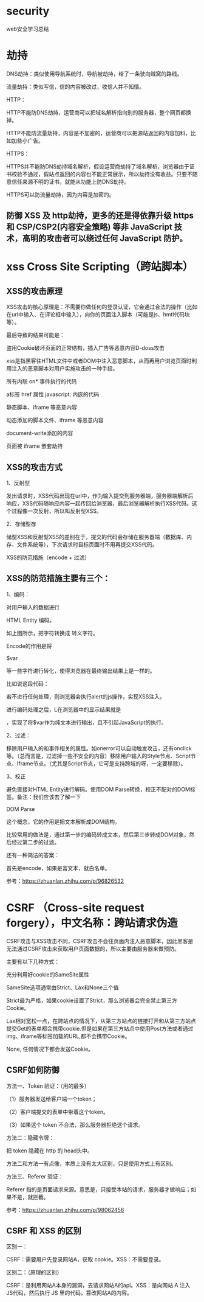 # security
web安全学习总结

# 劫持
DNS劫持：类似使用导航系统时，导航被劫持，给了一条驶向贼窝的路线。

流量劫持：类似写信，信的内容被改过，收信人并不知情。

HTTP：

HTTP不能防DNS劫持，运营商可以把域名解析指向别的服务器，整个网页都换掉。

HTTP不能防流量劫持，内容是不加密的，运营商可以把源站返回的内容加料，比如加些小广告。

HTTPS：

HTTPS并不能防DNS劫持域名解析，假设运营商劫持了域名解析，浏览器由于证书校验不通过，假站点返回的内容也不能正常展示，所以劫持没有收益。只要不随意信任来源不明的证书，就能从功能上防DNS劫持。

HTTPS可以防流量劫持，因为内容是加密的。

## 防御 XSS 及 http劫持，更多的还是得依靠升级 https 和 CSP/CSP2(内容安全策略) 等非 JavaScript 技术，高明的攻击者可以绕过任何 JavaScript 防护。

# xss Cross Site Scripting（跨站脚本）

## XSS的攻击原理

XSS攻击的核心原理是：不需要你做任何的登录认证，它会通过合法的操作（比如在url中输入、在评论框中输入），向你的页面注入脚本（可能是js、hmtl代码块等）。

最后导致的结果可能是：

盗用Cookie破坏页面的正常结构，插入广告等恶意内容D-doss攻击

xss是指黑客往HTML文件中或者DOM中注入恶意脚本，从而再用户浏览页面时利用注入的恶意脚本对用户实施攻击的一种手段。

所有内联 on* 事件执行的代码

a标签 href 属性 javascript: 内嵌的代码

静态脚本、iframe 等恶意内容

动态添加的脚本文件、iframe 等恶意内容

document-write添加的内容

页面被 iframe 嵌套劫持

## XSS的攻击方式

1、反射型

发出请求时，XSS代码出现在url中，作为输入提交到服务器端，服务器端解析后响应，XSS代码随响应内容一起传回给浏览器，最后浏览器解析执行XSS代码。这个过程像一次反射，所以叫反射型XSS。

2、存储型存

储型XSS和反射型XSS的差别在于，提交的代码会存储在服务器端（数据库、内存、文件系统等），下次请求时目标页面时不用再提交XSS代码。

XSS的防范措施（encode + 过滤）

## XSS的防范措施主要有三个：

1、编码：

对用户输入的数据进行

HTML Entity 编码。

如上图所示，把字符转换成 转义字符。

Encode的作用是将

$var

等一些字符进行转化，使得浏览器在最终输出结果上是一样的。

比如说这段代码：

<script>alert(1)</script>

若不进行任何处理，则浏览器会执行alert的js操作，实现XSS注入。

进行编码处理之后，L在浏览器中的显示结果就是

<script>alert(1)</script>

，实现了将$var作为纯文本进行输出，且不引起JavaScript的执行。

2、过滤：

移除用户输入的和事件相关的属性。如onerror可以自动触发攻击，还有onclick等。（总而言是，过滤掉一些不安全的内容）移除用户输入的Style节点、Script节点、Iframe节点。（尤其是Script节点，它可是支持跨域的呀，一定要移除）。

3、校正

避免直接对HTML Entity进行解码。使用DOM Parse转换，校正不配对的DOM标签。备注：我们应该去了解一下

DOM Parse

这个概念，它的作用是把文本解析成DOM结构。

比较常用的做法是，通过第一步的编码转成文本，然后第三步转成DOM对象，然后经过第二步的过滤。

还有一种简洁的答案：

首先是encode，如果是富文本，就白名单。



参考：https://zhuanlan.zhihu.com/p/96826532

# CSRF （Cross-site request forgery），中文名称：跨站请求伪造

CSRF攻击与XSS攻击不同，CSRF攻击不会往页面内注入恶意脚本，因此黑客是无法通过CSRF攻击来获取用户页面数据的，所以主要由服务器来做预防。

主要有以下几种方式：

充分利用好cookie的SameSite属性

SameSite选项通常由Strict、Lax和None三个值

Strict最为严格，如果cookie设置了Strict，那么浏览器会完全禁止第三方Cookie。

Lax相对宽松一点，在跨站点的情况下，从第三方站点的链接打开和从第三方站点提交Get的表单都会携带cookie.但是如果在第三方站点中使用Post方法或者通过img、iframe等标签加载的URL,都不会携带Cookie。

None, 任何情况下都会发送Cookie。

## CSRF如何防御

方法一、Token 验证：（用的最多）

（1）服务器发送给客户端一个token；

（2）客户端提交的表单中带着这个token。

（3）如果这个 token 不合法，那么服务器拒绝这个请求。

方法二：隐藏令牌：

把 token 隐藏在 http 的 head头中。

方法二和方法一有点像，本质上没有太大区别，只是使用方式上有区别。

方法三、Referer 验证：

Referer 指的是页面请求来源。意思是，只接受本站的请求，服务器才做响应；如果不是，就拦截。

参考：https://zhuanlan.zhihu.com/p/98062456


## CSRF 和 XSS 的区别

区别一：

CSRF：需要用户先登录网站A，获取 cookie。XSS：不需要登录。

区别二：（原理的区别）

CSRF：是利用网站A本身的漏洞，去请求网站A的api。XSS：是向网站 A 注入 JS代码，然后执行 JS 里的代码，篡改网站A的内容。
